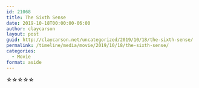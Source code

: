 ```yaml
---
id: 21068
title: The Sixth Sense
date: 2019-10-18T00:00:00-06:00
author: claycarson
layout: post
guid: http://claycarson.net/uncategorized/2019/10/18/the-sixth-sense/
permalink: /timeline/media/movie/2019/10/18/the-sixth-sense/
categories:
  - Movie
format: aside
---
```

<div class="media-details"></div>

<div class="media-creator"></div>

<div class="media-rating">☆☆☆☆☆</div>